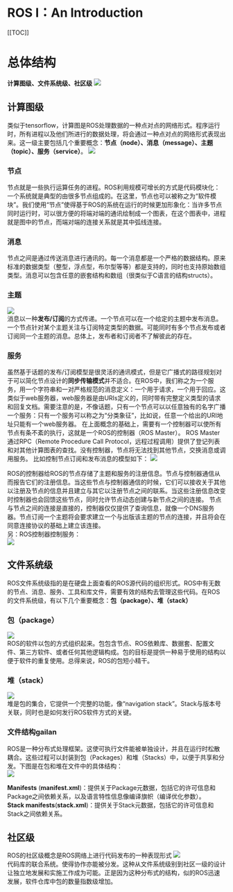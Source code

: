 # ROS Ⅰ：An Introduction

[[TOC]]
# 总体结构
**计算图级、文件系统级、社区级**
![](https://www.guyuehome.com/wp-content/uploads/2016/02/1365774956_2972.png)



## 计算图级
类似于tensorflow，计算图是ROS处理数据的一种点对点的网络形式。程序运行时，所有进程以及他们所进行的数据处理，将会通过一种点对点的网络形式表现出来。这一级主要包括几个重要概念：**节点（node）、消息（message）、主题（topic）、服务（service）**。
![](https://www.guyuehome.com/wp-content/uploads/2016/02/1365776033_9242.png)
### **节点**
节点就是一些执行运算任务的进程。ROS利用规模可增长的方式是代码模块化：一个系统就是典型的由很多节点组成的。在这里，节点也可以被称之为“软件模块”。我们使用“节点”使得基于ROS的系统在运行的时候更加形象化：当许多节点同时运行时，可以很方便的将端对端的通讯绘制成一个图表，在这个图表中，进程就是图中的节点，而端对端的连接关系就是其中弧线连接。
### **消息**
节点之间是通过传送消息进行通讯的。每一个消息都是一个严格的数据结构。原来标准的数据类型（整型，浮点型，布尔型等等）都是支持的，同时也支持原始数组类型。消息可以包含任意的嵌套结构和数组（很类似于C语言的结构structs）。
### **主题**
![](https://www.guyuehome.com/wp-content/uploads/2016/02/1365775624_5015.png)\
消息以一种**发布/订阅**的方式传递。一个节点可以在一个给定的主题中发布消息。一个节点针对某个主题关注与订阅特定类型的数据。可能同时有多个节点发布或者订阅同一个主题的消息。总体上，发布者和订阅者不了解彼此的存在。
### **服务**
虽然基于话题的发布/订阅模型是很灵活的通讯模式，但是它广播式的路径规划对于可以简化节点设计的**同步传输模式**并不适合。在ROS中，我们称之为一个服务，用一个字符串和一对严格规范的消息定义：一个用于请求，一个用于回应。这类似于web服务器，web服务器是由URIs定义的，同时带有完整定义类型的请求和回复文档。需要注意的是，不像话题，只有一个节点可以以任意独有的名字广播一个服务：只有一个服务可以称之为“分类象征”，比如说，任意一个给出的URI地址只能有一个web服务器。
在上面概念的基础上，需要有一个控制器可以使所有节点有条不紊的执行，这就是一个ROS的控制器（ROS Master）。
ROS Master 通过RPC（Remote Procedure Call Protocol，远程过程调用）提供了登记列表和对其他计算图表的查找。没有控制器，节点将无法找到其他节点，交换消息或调用服务。
比如控制节点订阅和发布消息的模型如下：
![](https://www.guyuehome.com/wp-content/uploads/2016/02/1365776033_9242.png)

ROS的控制器给ROS的节点存储了主题和服务的注册信息。节点与控制器通信从而报告它们的注册信息。当这些节点与控制器通信的时候，它们可以接收关于其他以注册及节点的信息并且建立与其它以注册节点之间的联系。当这些注册信息改变时控制器也会回馈这些节点，同时允许节点动态创建与新节点之间的连接。
节点与节点之间的连接是直接的，控制器仅仅提供了查询信息，就像一个DNS服务器。节点订阅一个主题将会要求建立一个与出版该主题的节点的连接，并且将会在同意连接协议的基础上建立该连接。\
另：ROS控制器控制服务：\
![](https://www.guyuehome.com/wp-content/uploads/2016/02/1365776154_8077.png)

## 文件系统级
ROS文件系统级指的是在硬盘上面查看的ROS源代码的组织形式。ROS中有无数的节点、消息、服务、工具和库文件，需要有效的结构去管理这些代码。在ROS的文件系统级，有以下几个重要概念：**包（package）、堆（stack）**
### 包（package）
![](https://www.guyuehome.com/wp-content/uploads/2016/02/1365776478_5355.png)\
ROS的软件以包的方式组织起来。包包含节点、ROS依赖库、数据套、配置文件、第三方软件、或者任何其他逻辑构成。包的目标是提供一种易于使用的结构以便于软件的重复使用。总得来说，ROS的包短小精干。
### 堆（stack）
![](https://www.guyuehome.com/wp-content/uploads/2016/02/1365776550_5049.png)\
堆是包的集合，它提供一个完整的功能，像“navigation stack”。Stack与版本号关联，同时也是如何发行ROS软件方式的关键。

### 文件结构gailan
ROS是一种分布式处理框架。这使可执行文件能被单独设计，并且在运行时松散耦合。这些过程可以封装到包（Packages）和堆（Stacks）中，以便于共享和分发。下图是在包和堆在文件中的具体结构：\
![](https://www.guyuehome.com/wp-content/uploads/2016/02/1365776623_3362.png)

 **Manifests** (**manifest.xml**)：提供关于Package元数据，包括它的许可信息和Package之间依赖关系，以及语言特性信息像编译旗帜（编译优化参数）。\
**Stack manifests**(**stack.xml**)：提供关于Stack元数据，包括它的许可信息和Stack之间依赖关系。

##  社区级
ROS的社区级概念是ROS网络上进行代码发布的一种表现形式
![](https://www.guyuehome.com/wp-content/uploads/2016/02/1365776804_8920.png)\
代码库的联合系统。使得协作亦能被分发。这种从文件系统级别到社区一级的设计让独立地发展和实施工作成为可能。正是因为这种分布式的结构，似的ROS迅速发展，软件仓库中包的数量指数级增加。